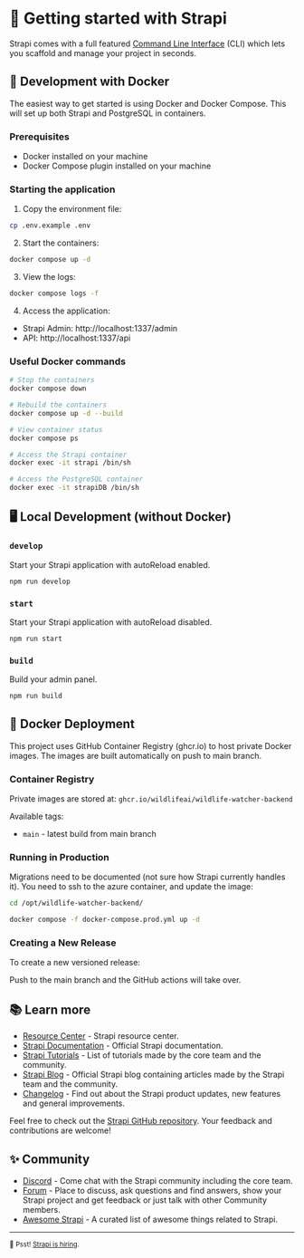 # 🚀 Getting started with Strapi

Strapi comes with a full featured [Command Line Interface](https://docs.strapi.io/dev-docs/cli) (CLI) which lets you scaffold and manage your project in seconds.

## 🐳 Development with Docker

The easiest way to get started is using Docker and Docker Compose. This will set up both Strapi and PostgreSQL in containers.

### Prerequisites

- Docker installed on your machine
- Docker Compose plugin installed on your machine

### Starting the application

1. Copy the environment file:

```bash
cp .env.example .env
```

2. Start the containers:

```bash
docker compose up -d
```

3. View the logs:

```bash
docker compose logs -f
```

4. Access the application:

- Strapi Admin: http://localhost:1337/admin
- API: http://localhost:1337/api

### Useful Docker commands

```bash
# Stop the containers
docker compose down

# Rebuild the containers
docker compose up -d --build

# View container status
docker compose ps

# Access the Strapi container
docker exec -it strapi /bin/sh

# Access the PostgreSQL container
docker exec -it strapiDB /bin/sh
```

## 🖥️ Local Development (without Docker)

### `develop`

Start your Strapi application with autoReload enabled.

```bash
npm run develop
```

### `start`

Start your Strapi application with autoReload disabled.

```bash
npm run start
```

### `build`

Build your admin panel.

```bash
npm run build
```

## 🐋 Docker Deployment

This project uses GitHub Container Registry (ghcr.io) to host private Docker images. The images are built automatically on push to main branch.

### Container Registry

Private images are stored at: `ghcr.io/wildlifeai/wildlife-watcher-backend`

Available tags:

- `main` - latest build from main branch

### Running in Production

Migrations need to be documented (not sure how Strapi currently handles it). You need to ssh to the azure container, and update the image:

```bash
cd /opt/wildlife-watcher-backend/
```

```bash
docker compose -f docker-compose.prod.yml up -d
```

### Creating a New Release

To create a new versioned release:

Push to the main branch and the GitHub actions will take over.

## 📚 Learn more

- [Resource Center](https://strapi.io/resource-center) - Strapi resource center.
- [Strapi Documentation](https://docs.strapi.io) - Official Strapi documentation.
- [Strapi Tutorials](https://strapi.io/tutorials) - List of tutorials made by the core team and the community.
- [Strapi Blog](https://docs.strapi.io) - Official Strapi blog containing articles made by the Strapi team and the community.
- [Changelog](https://strapi.io/changelog) - Find out about the Strapi product updates, new features and general improvements.

Feel free to check out the [Strapi GitHub repository](https://github.com/strapi/strapi). Your feedback and contributions are welcome!

## ✨ Community

- [Discord](https://discord.strapi.io) - Come chat with the Strapi community including the core team.
- [Forum](https://forum.strapi.io/) - Place to discuss, ask questions and find answers, show your Strapi project and get feedback or just talk with other Community members.
- [Awesome Strapi](https://github.com/strapi/awesome-strapi) - A curated list of awesome things related to Strapi.

---

<sub>🤫 Psst! [Strapi is hiring](https://strapi.io/careers).</sub>

